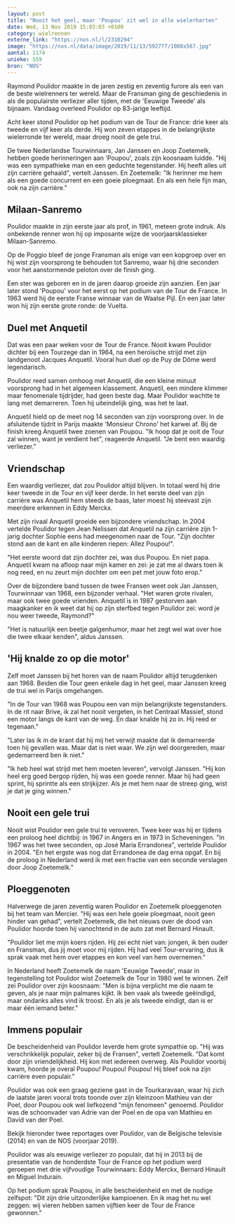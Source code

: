 ```yaml
---
layout: post
title: "Nooit het geel, maar 'Poupou' zit wel in alle wielerharten"
date: Wed, 13 Nov 2019 15:03:03 +0100
category: wielrennen
externe_link: "https://nos.nl/l/2310294"
image: "https://nos.nl/data/image/2019/11/13/592777/1008x567.jpg"
aantal: 1174
unieke: 559
bron: "NOS"
---
```


<p>Raymond Poulidor maakte in de jaren zestig en zeventig furore als een van de beste wielrenners ter wereld. Maar de Fransman ging de geschiedenis in als de populairste verliezer aller tijden, met de 'Eeuwige Tweede' als bijnaam. Vandaag overleed Poulidor op 83-jarige leeftijd.</p>
<p>Acht keer stond Poulidor op het podium van de Tour de France: drie keer als tweede en vijf keer als derde. Hij won zeven etappes in de belangrijkste wielerronde ter wereld, maar droeg nooit de gele trui.</p>
<p>De twee Nederlandse Tourwinnaars, Jan Janssen en Joop Zoetemelk, hebben goede herinneringen aan 'Poupou', zoals zijn koosnaam luidde. "Hij was een sympathieke man en een geduchte tegenstander. Hij heeft alles uit zijn carrière gehaald", vertelt Janssen. En Zoetemelk: "Ik herinner me hem als een goede concurrent en een goeie ploegmaat. En als een hele fijn man, ook na zijn carrière."</p>
<h2>Milaan-Sanremo</h2>
<p>Poulidor maakte in zijn eerste jaar als prof, in 1961, meteen grote indruk. Als onbekende renner won hij op imposante wijze de voorjaarsklassieker Milaan-Sanremo.</p>
<p>Op de Poggio bleef de jonge Fransman als enige van een kopgroep over en hij wist zijn voorsprong te behouden tot Sanremo, waar hij drie seconden voor het aanstormende peloton over de finish ging.</p>
<p>Een ster was geboren en in de jaren daarop groeide zijn aanzien. Een jaar later stond 'Poupou' voor het eerst op het podium van de Tour de France. In 1963 werd hij de eerste Franse winnaar van de Waalse Pijl. En een jaar later won hij zijn eerste grote ronde: de Vuelta. </p>
<h2>Duel met Anquetil</h2>
<p>Dat was een paar weken voor de Tour de France. Nooit kwam Poulidor dichter bij een Tourzege dan in 1964, na een heroïsche strijd met zijn landgenoot Jacques Anquetil. Vooral hun duel op de Puy de Dôme werd legendarisch.</p>
<p>Poulidor reed samen omhoog met Anquetil, die een kleine minuut voorsprong had in het algemeen klassement. Anquetil, een mindere klimmer maar fenomenale tijdrijder, had geen beste dag. Maar Poulidor wachtte te lang met demarreren. Toen hij uiteindelijk ging, was het te laat.</p>
<p>Anquetil hield op de meet nog 14 seconden van zijn voorsprong over. In de afsluitende tijdrit in Parijs maakte 'Monsieur Chrono' het karwei af. Bij de finish kreeg Anquetil twee zoenen van Poupou. "Ik hoop dat je ooit de Tour zal winnen, want je verdient het", reageerde Anquetil. "Je bent een waardig verliezer."</p>
<h2>Vriendschap</h2>
<p>Een waardig verliezer, dat zou Poulidor altijd blijven. In totaal werd hij drie keer tweede in de Tour en vijf keer derde. In het eerste deel van zijn carrière was Anquetil hem steeds de baas, later moest hij steevast zijn meerdere erkennen in Eddy Merckx.</p>
<p>Met zijn rivaal Anquetil groeide een bijzondere vriendschap. In 2004 vertelde Poulidor tegen Jean Nelissen dat Anquetil na zijn carrière zijn 1-jarig dochter Sophie eens had meegenomen naar de Tour. "Zijn dochter stond aan de kant en alle kinderen riepen: Allez Poupou!".</p>
<p>"Het eerste woord dat zijn dochter zei, was dus Poupou. En niet papa. Anquetil kwam na afloop naar mijn kamer en zei: je zat me al dwars toen ik nog reed, en nu zeurt mijn dochter om een pet met jouw foto erop."</p>
<p>Over de bijzondere band tussen de twee Fransen weet ook Jan Janssen, Tourwinnaar van 1968, een bijzonder verhaal. "Het waren grote rivalen, maar ook twee goede vrienden. Anquetil is in 1987 gestorven aan maagkanker en ik weet dat hij op zijn sterfbed tegen Poulidor zei: word je nou weer tweede, Raymond?"</p>
<p>"Het is natuurlijk een beetje galgenhumor, maar het zegt wel wat over hoe die twee elkaar kenden", aldus Janssen.</p>
<h2>'Hij knalde zo op die motor'</h2>
<p>Zelf moet Janssen bij het horen van de naam Poulidor altijd terugdenken aan 1968. Beiden die Tour geen enkele dag in het geel, maar Janssen kreeg de trui wel in Parijs omgehangen.</p>
<p>"In de Tour van 1968 was Poupou een van mijn belangrijkste tegenstanders. In de rit naar Brive, ik zal het nooit vergeten, in het Centraal Massief, stond een motor langs de kant van de weg. En daar knalde hij zo in. Hij reed er tegenaan."</p>
<p>"Later las ik in de krant dat hij mij het verwijt maakte dat ik demarreerde toen hij gevallen was. Maar dat is niet waar. We zijn wel doorgereden, maar gedemarreerd ben ik niet."</p>
<p>"Ik heb heel wat strijd met hem moeten leveren", vervolgt Janssen. "Hij kon heel erg goed bergop rijden, hij was een goede renner. Maar hij had geen sprint, hij sprintte als een strijkijzer. Als je met hem naar de streep ging, wist je dat je ging winnen."</p>
<h2>Nooit een gele trui</h2>
<p>Nooit wist Poulidor een gele trui te veroveren. Twee keer was hij er tijdens een proloog heel dichtbij: in 1967 in Angers en in 1973 in Scheveningen. "In 1967 was het twee seconden, op José Maria Errandonea", vertelde Poulidor in 2004. "En het ergste was nog dat Errandonea de dag erna opgaf. En bij de proloog in Nederland werd ik met een fractie van een seconde verslagen door Joop Zoetemelk."</p>
<h2>Ploeggenoten</h2>
<p>Halverwege de jaren zeventig waren Poulidor en Zoetemelk ploeggenoten bij het team van Mercier. "Hij was een hele goeie ploegmaat, nooit geen hinder van gehad", vertelt Zoetemelk, die het nieuws over de dood van Poulidor hoorde toen hij vanochtend in de auto zat met Bernard Hinault.</p>
<p>"Poulidor liet me mijn koers rijden. Hij zei echt niet van: jongen, ik ben ouder en Fransman, dus jij moet voor mij rijden. Hij had veel Tour-ervaring, dus ik sprak vaak met hem over etappes en kon veel van hem overnemen."</p>
<p>In Nederland heeft Zoetemelk de naam 'Eeuwige Tweede', maar in tegenstelling tot Poulidor wist Zoetemelk de Tour in 1980 wel te winnen. Zelf zei Poulidor over zijn koosnaam: "Men is bijna verplicht me die naam te geven, als je naar mijn palmares kijkt. Ik ben vaak als tweede geëindigd, maar ondanks alles vind ik troost. En als je als tweede eindigt, dan is er maar één iemand beter."</p>
<h2>Immens populair</h2>
<p>De bescheidenheid van Poulidor leverde hem grote sympathie op. "Hij was verschrikkelijk populair, zeker bij de Fransen", vertelt Zoetemelk. "Dat komt door zijn vriendelijkheid. Hij kon met iedereen overweg. Als Poulidor voorbij kwam, hoorde je overal Poupou! Poupou! Poupou! Hij bleef ook na zijn carrière even populair."</p>
<p>Poulidor was ook een graag geziene gast in de Tourkaravaan, waar hij zich de laatste jaren vooral trots toonde over zijn kleinzoon Mathieu van der Poel, door Poupou ook wel liefkozend "mijn fenomeen" genoemd. Poulidor was de schoonvader van Adrie van der Poel en de opa van Mathieu en David van der Poel.</p>
<p>Bekijk hieronder twee reportages over Poulidor, van de Belgische televisie (2014) en van de NOS (voorjaar 2019).</p>
<p>Poulidor was als eeuwige verliezer zo populair, dat hij in 2013 bij de presentatie van de honderdste Tour de France op het podium werd geroepen met drie vijfvoudige Tourwinnaars: Eddy Merckx, Bernard Hinault en Miguel Indurain.</p>
<p>Op het podium sprak Poupou, in alle bescheidenheid en met de nodige zelfspot: "Dit zijn drie uitzonderlijke kampioenen. En ik mag het nu wel zeggen: wij vieren hebben samen vijftien keer de Tour de France gewonnen."</p>
